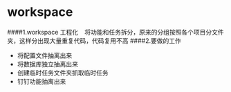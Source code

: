 # workspace
####1.workspace 工程化
&ensp; 将功能和任务拆分，原来的分组按照各个项目分文件夹，这样分出现大量重复代码，代码复用不高
####2.要做的工作
* 将配置文件抽离出来 
* 将数据库独立抽离出来
* 创建临时任务文件夹抓取临时任务
* 钉钉功能抽离出来